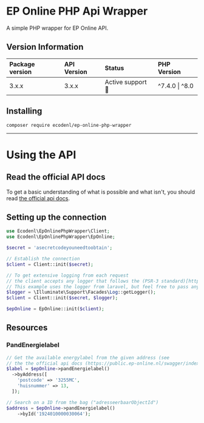 # EP Online PHP Api Wrapper

A simple PHP wrapper for EP Online API.

## Version Information

| Package version | API Version | Status                  | PHP Version |
|:----------------|:------------|:------------------------|:------------|
| 3.x.x           | 3.x.x       | Active support :rocket: | ^7.4.0 \| ^8.0 |


## Installing

```
composer require ecodenl/ep-online-php-wrapper
```

***

# Using the API

## Read the official API docs

To get a basic understanding of what is possible and what isn't, you should
read [the official api docs](https://public.ep-online.nl/swagger/index.html).

## Setting up the connection

```php
use Ecodenl\EpOnlinePhpWrapper\Client;
use Ecodenl\EpOnlinePhpWrapper\EpOnline;

$secret = 'asecretcodeyouneedtoobtain';

// Establish the connection
$client = Client::init($secret);

// To get extensive logging from each request
// the client accepts any logger that follows the (PSR-3 standard)[https://github.com/php-fig/log]
// This example uses the logger from laravel, but feel free to pass any logger that implements the \Psr\Log\LoggerInterface
$logger = \Illuminate\Support\Facades\Log::getLogger();
$client = Client::init($secret, $logger);

$epOnline = EpOnline::init($client);
```

## Resources
### PandEnergielabel

```php
// Get the available energylabel from the given address (see
// the the official api docs (https://public.ep-online.nl/swagger/index.html) for all possible parameters  
$label = $epOnline->pandEnergielabel()
  ->byAddress([
    'postcode' => '3255MC',
    'huisnummer' => 13,
  ]);

// Search on a ID from the bag ("adresseerbaarObjectId") 
$address = $epOnline->pandEnergielabel()
    ->byId('1924010000030064');

```

